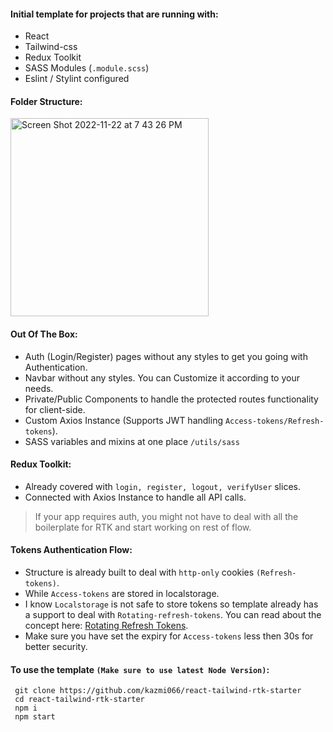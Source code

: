 #### Initial template for projects that are running with:
 - React
 - Tailwind-css
 - Redux Toolkit
 - SASS Modules (`.module.scss`)
 - Eslint / Stylint configured
 

#### Folder Structure:

<img width="317" alt="Screen Shot 2022-11-22 at 7 43 26 PM" src="https://user-images.githubusercontent.com/37541648/203343023-e2e41a48-b755-402f-ad4b-bff2f4bbbdfe.png">

 
#### Out Of The Box:
 - Auth (Login/Register) pages without any styles to get you going with Authentication.
 - Navbar without any styles. You can Customize it according to your needs.
 - Private/Public Components to handle the protected routes functionality for client-side.
 - Custom Axios Instance (Supports JWT handling `Access-tokens/Refresh-tokens`).
 - SASS variables and mixins at one place `/utils/sass`

#### Redux Toolkit:
 - Already covered with `login, register, logout, verifyUser` slices.
 - Connected with Axios Instance to handle all API calls.

> If your app requires auth, you might not have to deal with all the boilerplate for RTK and start working on rest of flow.
 
#### Tokens Authentication Flow:
 - Structure is already built to deal with `http-only` cookies `(Refresh-tokens)`.
 - While `Access-tokens` are stored in localstorage.
 - I know `Localstorage` is not safe to store tokens so template already has a
   support to deal with `Rotating-refresh-tokens`. You can read about the concept here: [Rotating Refresh Tokens](https://auth0.com/docs/secure/tokens/refresh-tokens/refresh-token-rotation).
 - Make sure you have set the expiry for `Access-tokens` less then 30s for better security.
 
#### To use the template `(Make sure to use latest Node Version)`:
 ```
  git clone https://github.com/kazmi066/react-tailwind-rtk-starter
  cd react-tailwind-rtk-starter
  npm i
  npm start
 ```

